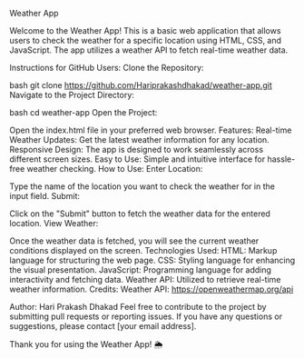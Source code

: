 Weather App

Welcome to the Weather App! This is a basic web application that allows users to check the weather for a specific location using HTML, CSS, and JavaScript. The app utilizes a weather API to fetch real-time weather data.

Instructions for GitHub Users:
Clone the Repository:

bash
git clone https://github.com/Hariprakashdhakad/weather-app.git
Navigate to the Project Directory:

bash
cd weather-app
Open the Project:

Open the index.html file in your preferred web browser.
Features:
Real-time Weather Updates: Get the latest weather information for any location.
Responsive Design: The app is designed to work seamlessly across different screen sizes.
Easy to Use: Simple and intuitive interface for hassle-free weather checking.
How to Use:
Enter Location:

Type the name of the location you want to check the weather for in the input field.
Submit:

Click on the "Submit" button to fetch the weather data for the entered location.
View Weather:

Once the weather data is fetched, you will see the current weather conditions displayed on the screen.
Technologies Used:
HTML: Markup language for structuring the web page.
CSS: Styling language for enhancing the visual presentation.
JavaScript: Programming language for adding interactivity and fetching data.
Weather API: Utilized to retrieve real-time weather information.
Credits:
Weather API: https://openweathermap.org/api

Author:
Hari Prakash Dhakad
Feel free to contribute to the project by submitting pull requests or reporting issues. If you have any questions or suggestions, please contact [your email address].

Thank you for using the Weather App! 🌦️
